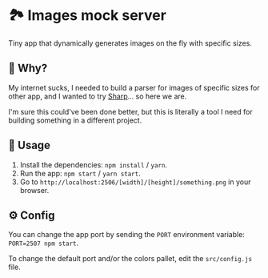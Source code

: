 # 🏞 Images mock server

Tiny app that dynamically generates images on the fly with specific sizes.

## 🧐 Why?

My internet sucks, I needed to build a parser for images of specific sizes for other app, and I wanted to try [Sharp](https://www.npmjs.com/package/sharp)... so here we are.

I'm sure this could've been done better, but this is literally a tool I need for building something in a different project.

## 🚀 Usage

1. Install the dependencies: `npm install` / `yarn`.
2. Run the app: `npm start` / `yarn start`.
3. Go to `http://localhost:2506/[width]/[height]/something.png` in your browser.

## ⚙️ Config

You can change the app port by sending the `PORT` environment variable: `PORT=2507 npm start`.

To change the default port and/or the colors pallet, edit the `src/config.js` file.
